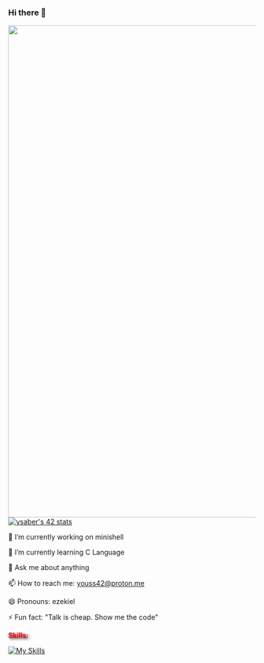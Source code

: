 ### Hi there 👋

<!--
**YouS64/YouS64** is a ✨ _special_ ✨ repository because its `README.md` (this file) appears on your GitHub profile.

Here are some ideas to get you started:

- 🔭 I’m currently working on minishell
- 🌱 I’m currently learning C
- 👯 I’m looking to collaborate on ...
- 🤔 I’m looking for help with ...
- 💬 Ask me about anything
- 📫 How to reach me: youss42@proton.me
- 😄 Pronouns: ezekiel
- ⚡ Fun fact: "Talk is cheap. Show me the code"
-->
<img src="https://user-images.githubusercontent.com/74038190/225813708-98b745f2-7d22-48cf-9150-083f1b00d6c9.gif" width="1000"/>
<a href="https://github.com/oakoudad/badge42"><img src="https://badge.mediaplus.ma/binary/ysaber" alt="ysaber's 42 stats" /></a>


🔭 I’m currently working on minishell

🌱 I’m currently learning C Language 

💬 Ask me about anything

📫 How to reach me: youss42@proton.me

😄 Pronouns: ezekiel

⚡ Fun fact: "Talk is cheap. Show me the code"


<span style="color: red; font-weight: bold; text-shadow: 2px 2px 5px black;">Skills:</span>


[![My Skills](https://skillicons.dev/icons?i=cpp,cmake,git,go,bash,py,vim,vscode,aiscript,c,django,docker&theme=light)](https://skillicons.dev)

